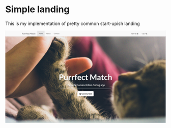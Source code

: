 # Simple landing 
This is my implementation of pretty common start-upish landing

![Alt text](./demo/landing_demo.jpg?raw=true "Landing page of Purrfect match")
